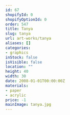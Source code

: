 ```yaml
---
id: 67
shopifyId: 0
shopifyOptionId: 0
order: 547
title: Tanya
slug: tanya
url: art-works/tanya
aliases: []
categories:
- graphics
inStock: false
isVisible: false
location: ""
height: 40
width: 30
date: 2008-01-01T00:00:00Z
materials:
- paper
- acrylic
price: -1
mainImage: tanya.jpg
---
```

